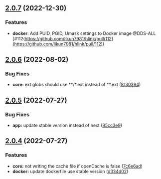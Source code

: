 ## [2.0.7](https://github.com/likun7981/hlink/compare/v2.0.6...v2.0.7) (2022-12-30)
### Features
- **docker**: Add PUID, PGID, Umask settings to Docker image @DDS-ALL [#112(https://github.com/likun7981/hlink/pull/112](https://github.com/likun7981/hlink/pull/112))

## [2.0.6](https://github.com/likun7981/hlink/compare/v2.0.5...v2.0.6) (2022-08-02)

### Bug Fixes

- **core:** ext globs should use **/\*.ext instead of **.ext ([8130394](https://github.com/likun7981/hlink/commit/8130394888e28d00db7cec9270f778af99d4f490))

## [2.0.5](https://github.com/likun7981/hlink/compare/v2.0.4...v2.0.5) (2022-07-27)

### Bug Fixes

- **app:** update stable version instead of next ([85cc3e9](https://github.com/likun7981/hlink/commit/85cc3e9e6d915c9386f065d6ecb46ae029fe0fc7))

## [2.0.4](https://github.com/likun7981/hlink/compare/v1.0.4...v2.0.4) (2022-07-27)

### Features

- **core:** not writing the cache file if openCache is false ([7c6e6ad](https://github.com/likun7981/hlink/commit/7c6e6ad539aff6b8a9dcd9f63a255c7950be8b41))
- **docker:** update dockerfile use stable version ([d334d02](https://github.com/likun7981/hlink/commit/d334d025f7a9644b6b1c5fbe70d871b3f3219545))
